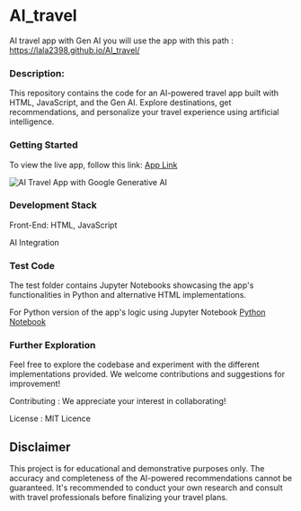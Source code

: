 # AI_travel
AI travel app with Gen AI
you will use the app with this path : https://lala2398.github.io/AI_travel/ 

### Description:

This repository contains the code for an AI-powered travel app built with HTML, JavaScript, and the Gen AI. Explore destinations, get recommendations, and personalize your travel experience using artificial intelligence.

### Getting Started

To view the live app, follow this link: [App Link](https://lala2398.github.io/AI_travel/)

![AI Travel App with Google Generative AI](https://github.com/Lala2398/AI-travel-app/blob/main/HTML%20version/Screenshot/Screenshot.png)

### Development Stack

Front-End: HTML, JavaScript

AI Integration

### Test Code

The test folder contains Jupyter Notebooks showcasing the app's functionalities in Python and alternative HTML implementations.

For Python version of the app's logic using Jupyter Notebook [Python Notebook](https://github.com/Lala2398/AI-travel-app/blob/main/Python_version/genai.ipynb) 

### Further Exploration

Feel free to explore the codebase and experiment with the different implementations provided. We welcome contributions and suggestions for improvement!

Contributing : We appreciate your interest in collaborating!

License  : MIT Licence 

## Disclaimer

This project is for educational and demonstrative purposes only. The accuracy and completeness of the AI-powered recommendations cannot be guaranteed. It's recommended to conduct your own research and consult with travel professionals before finalizing your travel plans.
